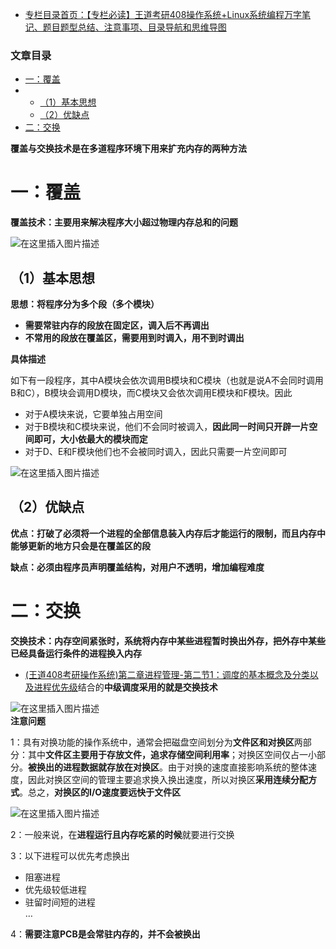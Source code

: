  

- [专栏目录首页：【专栏必读】王道考研408操作系统+Linux系统编程万字笔记、题目题型总结、注意事项、目录导航和思维导图](https://zhangxing-tech.blog.csdn.net/article/details/121004242?spm=1001.2014.3001.5502)

### 文章目录

- [一：覆盖](#_6)
- - [（1）基本思想](#1_10)
  - [（2）优缺点](#2_28)
- [二：交换](#_36)

**覆盖与交换技术是在多道程序环境下用来扩充内存的两种方法**

# 一：覆盖

**覆盖技术：主要用来解决程序大小超过物理内存总和的问题**

![在这里插入图片描述](https://ziquyun.com/main/csdn/img?url=https%3A%2F%2Fimg-blog.csdnimg.cn%2F2d9e1183bcfe4514910205d069780db7.png%3Fx-oss-process%3Dimage%2Fwatermark%2Ctype_ZHJvaWRzYW5zZmFsbGJhY2s%2Cshadow_50%2Ctext_Q1NETiBA5oiR5pOm5LqGREo%3D%2Csize_20%2Ccolor_FFFFFF%2Ct_70%2Cg_se%2Cx_16&rfUrl=https%3A%2F%2Fzhangxing-tech.blog.csdn.net%2Farticle%2Fdetails%2F121585799)

## （1）基本思想

**思想：将程序分为多个段（多个模块）**

- **需要常驻内存的段放在固定区，调入后不再调出**
- **不常用的段放在覆盖区，需要用到时调入，用不到时调出**

**具体描述**

如下有一段程序，其中A模块会依次调用B模块和C模块（也就是说A不会同时调用B和C），B模块会调用D模块，而C模块又会依次调用E模块和F模块。因此

- 对于A模块来说，它要单独占用空间
- 对于B模块和C模块来说，他们不会同时被调入，**因此同一时间只开辟一片空间即可，大小依最大的模块而定**
- 对于D、E和F模块他们也不会被同时调入，因此只需要一片空间即可

![在这里插入图片描述](https://ziquyun.com/main/csdn/img?url=https%3A%2F%2Fimg-blog.csdnimg.cn%2Ff01ed374bd39427985f48645ae1abe30.png%3Fx-oss-process%3Dimage%2Fwatermark%2Ctype_ZHJvaWRzYW5zZmFsbGJhY2s%2Cshadow_50%2Ctext_Q1NETiBA5oiR5pOm5LqGREo%3D%2Csize_20%2Ccolor_FFFFFF%2Ct_70%2Cg_se%2Cx_16&rfUrl=https%3A%2F%2Fzhangxing-tech.blog.csdn.net%2Farticle%2Fdetails%2F121585799)

## （2）优缺点

**优点：打破了必须将一个进程的全部信息装入内存后才能运行的限制，而且内存中能够更新的地方只会是在覆盖区的段**

**缺点：必须由程序员声明覆盖结构，对用户不透明，增加编程难度**

# 二：交换

**交换技术：内存空间紧张时，系统将内存中某些进程暂时换出外存，把外存中某些已经具备运行条件的进程换入内存**

- [\(王道408考研操作系统\)第二章进程管理-第二节1：调度的基本概念及分类以及进程优先级](https://blog.csdn.net/qq_39183034/article/details/121043786)结合的**中级调度采用的就是交换技术**

![在这里插入图片描述](https://ziquyun.com/main/csdn/img?url=https%3A%2F%2Fimg-blog.csdnimg.cn%2F4ed2e98992bb45dbb562b38b05840fe7.png%3Fx-oss-process%3Dimage%2Fwatermark%2Ctype_ZHJvaWRzYW5zZmFsbGJhY2s%2Cshadow_50%2Ctext_Q1NETiBA5oiR5pOm5LqGREo%3D%2Csize_20%2Ccolor_FFFFFF%2Ct_70%2Cg_se%2Cx_16&rfUrl=https%3A%2F%2Fzhangxing-tech.blog.csdn.net%2Farticle%2Fdetails%2F121585799)  
**注意问题**

1：具有对换功能的操作系统中，通常会把磁盘空间划分为**文件区和对换区**两部分：其中**文件区主要用于存放文件，追求存储空间利用率**；对换区空间仅占一小部分。**被换出的进程数据就存放在对换区**。由于对换的速度直接影响系统的整体速度，因此对换区空间的管理主要追求换入换出速度，所以对换区**采用连续分配方式**。总之，**对换区的I/O速度要远快于文件区**

![在这里插入图片描述](https://ziquyun.com/main/csdn/img?url=https%3A%2F%2Fimg-blog.csdnimg.cn%2F007ae33246964564a10b7b2533dbc334.png%3Fx-oss-process%3Dimage%2Fwatermark%2Ctype_ZHJvaWRzYW5zZmFsbGJhY2s%2Cshadow_50%2Ctext_Q1NETiBA5oiR5pOm5LqGREo%3D%2Csize_20%2Ccolor_FFFFFF%2Ct_70%2Cg_se%2Cx_16&rfUrl=https%3A%2F%2Fzhangxing-tech.blog.csdn.net%2Farticle%2Fdetails%2F121585799)

2：一般来说，在**进程运行且内存吃紧的时候**就要进行交换

3：以下进程可以优先考虑换出

- 阻塞进程
- 优先级较低进程
- 驻留时间短的进程  
  …

4：**需要注意PCB是会常驻内存的，并不会被换出**